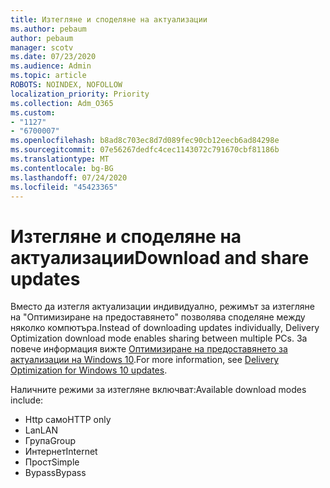 ```yaml
---
title: Изтегляне и споделяне на актуализации
ms.author: pebaum
author: pebaum
manager: scotv
ms.date: 07/23/2020
ms.audience: Admin
ms.topic: article
ROBOTS: NOINDEX, NOFOLLOW
localization_priority: Priority
ms.collection: Adm_O365
ms.custom:
- "1127"
- "6700007"
ms.openlocfilehash: b8ad8c703ec8d7d089fec90cb12eecb6ad84298e
ms.sourcegitcommit: 07e56267dedfc4cec1143072c791670cbf81186b
ms.translationtype: MT
ms.contentlocale: bg-BG
ms.lasthandoff: 07/24/2020
ms.locfileid: "45423365"
---
```

# <a name="download-and-share-updates"></a><span data-ttu-id="5b631-102">Изтегляне и споделяне на актуализации</span><span class="sxs-lookup"><span data-stu-id="5b631-102">Download and share updates</span></span>

<span data-ttu-id="5b631-103">Вместо да изтегля актуализации индивидуално, режимът за изтегляне на "Оптимизиране на предоставянето" позволява споделяне между няколко компютъра.</span><span class="sxs-lookup"><span data-stu-id="5b631-103">Instead of downloading updates individually, Delivery Optimization download mode enables sharing between multiple PCs.</span></span> <span data-ttu-id="5b631-104">За повече информация вижте [Оптимизиране на предоставянето за актуализации на Windows 10](https://docs.microsoft.com/windows/deployment/update/waas-delivery-optimization).</span><span class="sxs-lookup"><span data-stu-id="5b631-104">For more information, see [Delivery Optimization for Windows 10 updates](https://docs.microsoft.com/windows/deployment/update/waas-delivery-optimization).</span></span>  

<span data-ttu-id="5b631-105">Наличните режими за изтегляне включват:</span><span class="sxs-lookup"><span data-stu-id="5b631-105">Available download modes include:</span></span>  
- <span data-ttu-id="5b631-106">Http само</span><span class="sxs-lookup"><span data-stu-id="5b631-106">HTTP only</span></span>  
- <span data-ttu-id="5b631-107">Lan</span><span class="sxs-lookup"><span data-stu-id="5b631-107">LAN</span></span>  
- <span data-ttu-id="5b631-108">Група</span><span class="sxs-lookup"><span data-stu-id="5b631-108">Group</span></span>  
- <span data-ttu-id="5b631-109">Интернет</span><span class="sxs-lookup"><span data-stu-id="5b631-109">Internet</span></span>  
- <span data-ttu-id="5b631-110">Прост</span><span class="sxs-lookup"><span data-stu-id="5b631-110">Simple</span></span>  
- <span data-ttu-id="5b631-111">Bypass</span><span class="sxs-lookup"><span data-stu-id="5b631-111">Bypass</span></span>